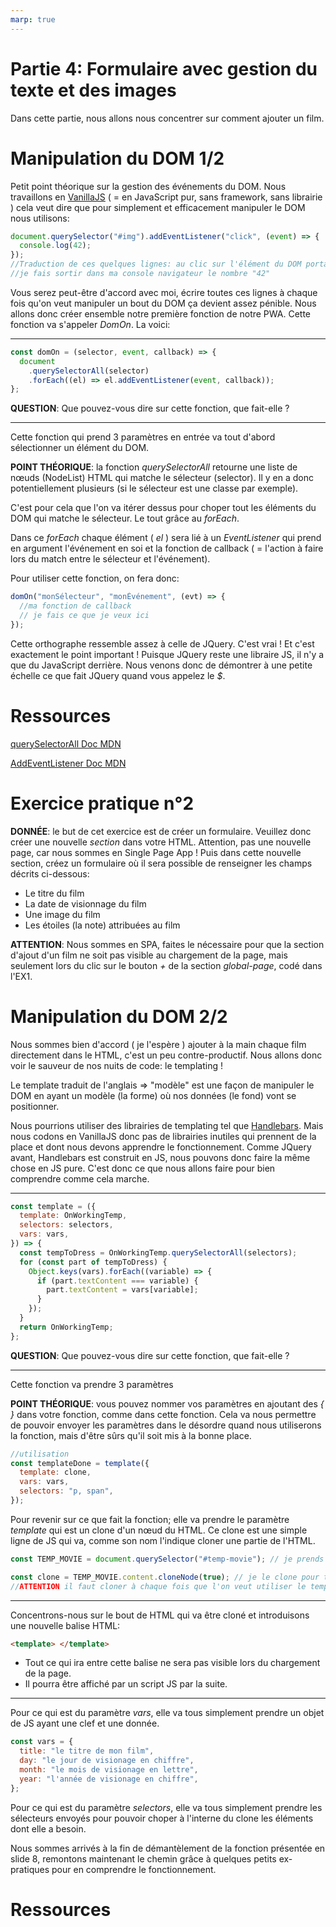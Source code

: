 ```yaml
---
marp: true
---
```


<!--
paginate: true
_paginate: false
headingDivider: 2
footer: 'ETML-ES / Introduction PWA'
header: ' [](https://github.com/NF01/mthw/blob/main/Partie4_FormulaireGestionTextuelEtImages.md) '
size: 16:9
-->

 <!-- 
 script to link to html to enable darkmode
 <script defer src="index.js"></script>
 -->

<style>


@import url('https://fonts.googleapis.com/css2?family=Nunito&display=swap');
@import url('https://fonts.googleapis.com/css2?family=Red+Hat+Mono:wght@600&display=swap');
@font-face {
  font-family: 'icomoon';
  src: url('./fonts/icomoon.ttf') format('truetype');
}
section h1 {
  font-size: 1.5rem;
  font-family: 'Nunito';
  color: black;
  padding-bottom: 1rem;
  padding-top:10px
}
section.align h1{
  padding-bottom: 0.5rem
}

section p {
  font-size: 0.7rem;
  font-family: 'Nunito', sans-serif;
}

section footer {
  font-size: 0.5rem;
  font-family: 'Nunito', sans-serif;
}
section header a:nth-child(1):after{
  font-size: 0.9rem;
  font-family: 'icomoon', sans-serif;
  content: "\eab0";
  color: black;
  opacity: 30%
}
section::after {
  font-size: 1rem;
  font-family: 'Nunito', sans-serif;
}
section code{
  font-family: 'Red Hat Mono', monospace;
  font-size: 5rem
}
section a{
  color: #D10A11;
}

section li{
  font-size: 0.7rem;
  font-family: 'Nunito', sans-serif;

}

</style>

# Partie 4: Formulaire avec gestion du texte et des images

Dans cette partie, nous allons nous concentrer sur comment ajouter un film.

# Manipulation du DOM 1/2

Petit point théorique sur la gestion des événements du DOM.
Nous travaillons en [VanillaJS](http://vanilla-js.com/) ( = en JavaScript pur, sans framework, sans librairie ) cela veut dire que pour simplement et efficacement manipuler le DOM nous utilisons:

```js
document.querySelector("#img").addEventListener("click", (event) => {
  console.log(42);
});
//Traduction de ces quelques lignes: au clic sur l'élément du DOM portant l'id "img",
//je fais sortir dans ma console navigateur le nombre "42"
```

Vous serez peut-être d'accord avec moi, écrire toutes ces lignes à chaque fois qu'on veut manipuler un bout du DOM ça devient assez pénible.
Nous allons donc créer ensemble notre première fonction de notre PWA. Cette fonction va s'appeler _DomOn_. La voici:

---

```js
const domOn = (selector, event, callback) => {
  document
    .querySelectorAll(selector)
    .forEach((el) => el.addEventListener(event, callback));
};
```

**QUESTION**: Que pouvez-vous dire sur cette fonction, que fait-elle ?

---

Cette fonction qui prend 3 paramètres en entrée va tout d'abord sélectionner un élément du DOM.

**POINT THÉORIQUE**: la fonction _querySelectorAll_ retourne une liste de nœuds (NodeList) HTML qui matche le sélecteur (selector). Il y en a donc potentiellement plusieurs (si le sélecteur est une classe par exemple).

C'est pour cela que l'on va itérer dessus pour choper tout les éléments du DOM qui matche le sélecteur. Le tout grâce au _forEach_.

Dans ce _forEach_ chaque élément ( _el_ ) sera lié à un _EventListener_ qui prend en argument l'événement en soi et la fonction de callback ( = l'action à faire lors du match entre le sélecteur et l'événement).

Pour utiliser cette fonction, on fera donc:

```js
domOn("monSélecteur", "monÉvénement", (evt) => {
  //ma fonction de callback
  // je fais ce que je veux ici
});
```

Cette orthographe ressemble assez à celle de JQuery. C'est vrai ! Et c'est exactement le point important ! Puisque JQuery reste une libraire JS, il n'y a que du JavaScript derrière. Nous venons donc de démontrer à une petite échelle ce que fait JQuery quand vous appelez le _$_.

# Ressources

[querySelectorAll Doc MDN](https://developer.mozilla.org/en-US/docs/Web/API/Document/querySelectorAll)

[AddEventListener Doc MDN](https://developer.mozilla.org/en-US/docs/Web/API/EventTarget/addEventListener)

# Exercice pratique n°2

**DONNÉE**: le but de cet exercice est de créer un formulaire. Veuillez donc créer une nouvelle _section_ dans votre HTML. Attention, pas une nouvelle page, car nous sommes en Single Page App !
Puis dans cette nouvelle section, créez un formulaire où il sera possible de renseigner les champs décrits ci-dessous:

- Le titre du film
- La date de visionnage du film
- Une image du film
- Les étoiles (la note) attribuées au film

**ATTENTION**: Nous sommes en SPA, faites le nécessaire pour que la section d'ajout d'un film ne soit pas visible au chargement de la page, mais seulement lors du clic sur le bouton _+_ de la section _global-page_, codé dans l'EX1.

# Manipulation du DOM 2/2

Nous sommes bien d'accord ( je l'espère ) ajouter à la main chaque film directement dans le HTML, c'est un peu contre-productif. Nous allons donc voir le sauveur de nos nuits de code: le templating !

Le template traduit de l'anglais => "modèle" est une façon de manipuler le DOM en ayant un modèle (la forme) où nos données (le fond) vont se positionner.

Nous pourrions utiliser des librairies de templating tel que [Handlebars](https://handlebarsjs.com/). Mais nous codons en VanillaJS donc pas de librairies inutiles qui prennent de la place et dont nous devons apprendre le fonctionnement. Comme JQuery avant, Handlebars est construit en JS, nous pouvons donc faire la même chose en JS pure. C'est donc ce que nous allons faire pour bien comprendre comme cela marche.

---

```js
const template = ({
  template: OnWorkingTemp,
  selectors: selectors,
  vars: vars,
}) => {
  const tempToDress = OnWorkingTemp.querySelectorAll(selectors);
  for (const part of tempToDress) {
    Object.keys(vars).forEach((variable) => {
      if (part.textContent === variable) {
        part.textContent = vars[variable];
      }
    });
  }
  return OnWorkingTemp;
};
```

**QUESTION**: Que pouvez-vous dire sur cette fonction, que fait-elle ?

---

Cette fonction va prendre 3 paramètres

**POINT THÉORIQUE**: vous pouvez nommer vos paramètres en ajoutant des _{ }_ dans votre fonction, comme dans cette fonction. Cela va nous permettre de pouvoir envoyer les paramètres dans le désordre quand nous utiliserons la fonction, mais d'être sûrs qu'il soit mis à la bonne place.

```js
//utilisation
const templateDone = template({
  template: clone,
  vars: vars,
  selectors: "p, span",
});
```

Pour revenir sur ce que fait la fonction; elle va prendre le paramètre _template_ qui est un clone d'un nœud du HTML. Ce clone est une simple ligne de JS qui va, comme son nom l'indique cloner une partie de l'HTML.

```js
const TEMP_MOVIE = document.querySelector("#temp-movie"); // je prends un bout de l'HTML

const clone = TEMP_MOVIE.content.cloneNode(true); // je le clone pour travailler sur une copie
//ATTENTION il faut cloner à chaque fois que l'on veut utiliser le template
```

---

Concentrons-nous sur le bout de HTML qui va être cloné et introduisons une nouvelle balise HTML:

```html
<template> </template>
```

- Tout ce qui ira entre cette balise ne sera pas visible lors du chargement de la page.
- Il pourra être affiché par un script JS par la suite.

---

Pour ce qui est du paramètre _vars_, elle va tous simplement prendre un objet de JS ayant une clef et une donnée.

```js
const vars = {
  title: "le titre de mon film",
  day: "le jour de visionage en chiffre",
  month: "le mois de visionage en lettre",
  year: "l'année de visionage en chiffre",
};
```

Pour ce qui est du paramètre _selectors_, elle va tous simplement prendre les sélecteurs envoyés pour pouvoir choper à l'interne du clone les éléments dont elle a besoin.

Nous sommes arrivés à la fin de démantèlement de la fonction présentée en slide 8, remontons maintenant le chemin grâce à quelques petits ex-pratiques pour en comprendre le fonctionnement.

# Ressources

[<template> Doc MDN](https://developer.mozilla.org/fr/docs/Web/HTML/Element/template)

# Exercice pratique n°3 A

**DONNÉE**: Transformer votre partie d'HTML qui représente un film en un template.

- Il faut réussir à prendre la structure (la forme) du HTML et en faire un template global.
- À la place de la donnée (le fond) présente entre les balises du HTML (comme par exemple le titre du film), remplacez celle-ci par un nom représentant le sens de cette donnée ( par exemple pour le titre du film au lieu de: _Grave_ => _title_ ).
- Supprimer les autres parties du HTML que vous avez copié-collé dans votre code.
- Garder simplement une _div_ globale où vous pourrez mettre tous vos films.
- **ATTENTION** les sélecteurs que vous enverrez à la fonction doivent être les mêmes que ceux que vous utiliser dans votre template HTML

---

**SOLUTION**:

```html
<!-- templates -->
    <template id="temp-movie">
        <div class="content-image">
            <button id="delete">&#10005</button>//code HTML représentant une "x" (https://unicode-table.com/fr/002B/)
            <img class="image" src="" alt="">
            <div class="content">
                <p class="title">title</p>
                <span class="watching-date">
                    <span class="day">day</span>
                    <span class="alphabetical-month">month</span>
                    <span class="year">year</span>
                </span>
                <span class="rating"></span>
                //nous verrons ici comment faire un code CSS pour mettre directement les étoiles
            </div>
        </div>
    </template>
<!-- end of templates -->
```

# Exercice pratique n°3 B

**DONNÉE**: Copier-coller la fonction de templating de la slide 8 et utilisez-la pour créer le code HTML d'**UN** film.

**TIPS**: Ce que vous recevez après avoir appelé la fonction _template_ est un bout de DOM, **il est donc manipulable comme un bout de DOM ordinaire**

**RESOURCES**: toutes les réponses ne sont pas dans les slides, mais ceci peut vous aider:

- [appendChild](https://developer.mozilla.org/en-US/docs/Web/API/Node/appendChild)
- [pour gérer l'image](https://www.w3schools.com/jsref/prop_img_src.asp)

---

**SOLUTION**:

```js
const TEMP_MOVIE = document.querySelector("#temp-movie");
const clone = TEMP_MOVIE.content.cloneNode(true);

const vars = {
  title: "Grave",
  day: 15,
  month: "Juillet",
  year: 2018,
};

const templateDone = template({
  template: clone,
  selectors: "p, span",
  vars: vars,
});
templateDone.querySelector(".image").src = "./assets/grave.jpg";
document.querySelector("#home").appendChild(templateDone);
```

# Month To Month

Un petit aparté fait toujours du bien !

N'avez-vous par remarqué que quand vous allez interagir avec le formulaire, la date que vous allez recevoir sera sous un format, comment dire... pas comme vous voudrez ?

Nous allons corriger ce problème ! Grâce à une fonction ! (vive les fonctions :exclamation:)

---

```js
const months = {
  1: "Janvier",
  2: "Février",
  3: "Mars",
  4: "Avril",
  5: "Mai",
  6: "Juin",
  7: "Juillet",
  8: "Août",
  9: "Septembre",
  10: "Octobre",
  11: "Novembre",
  12: "Décembre",
};

const monthToMonth = (date) => {
  const JSdate = new Date(date);
  const day = JSdate.getDate();
  const month = JSdate.getMonth() + 1;
  const year = JSdate.getFullYear();

  const alpahbeticalMonth = months[month];

  const finalDate = {
    day: day,
    month: alpahbeticalMonth,
    year: year,
  };

  return finalDate;
};
```

**QUESTION**: Que pouvez-vous dire sur cette fonction, que fait-elle, que renvoie-t-elle ?

# Exercice pratique n°3 C

**DONNÉE**: Récupérer les données du formulaire pour les insérer par la suite dans le template

- L'image n'est pas à prendre en compte actuellement
- Attention ce n'est pas du PHP, mais bien du JS en SPA que nous faisons, donc le formulaire n'est pas envoyé, mais les données doivent quand même être récupérées :smile:

**TIPS**:

- n'oubliez pas de faire des _console.log()_ le plus souvent possibles pour voir ce que vous retournent vos actions / votre code
- le nom présent dans le template ( _<span class="day">day</span>_ day ici ) doit être le même que la clef dans l'objet JS qui envoie les données au template.

**RESOURCES**: aucune réponse n'est dans les slides, à vous d'aller chercher parmi la doc.

- [Formulaire](https://www.w3schools.com/jsref/prop_text_value.asp) (pour vous aiguiller)
